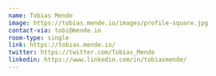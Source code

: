 ```yaml
---
name: Tobias Mende
image: https://tobias.mende.io/images/profile-square.jpg
contact-via: tobi@mende.io
room-type: single
link: https://tobias.mende.io/
twitter: https://twitter.com/Tobias_Mende
linkedin: https://www.linkedin.com/in/tobiasmende/
---
```

